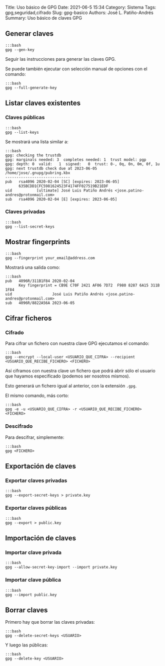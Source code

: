 Title: Uso básico de GPG
Date: 2021-06-5 15:34
Category: Sistema
Tags: gpg,seguridad,cifrado
Slug: gpg-basico
Authors: José L. Patiño-Andrés
Summary: Uso básico de claves GPG

## Generar claves

    :::bash
    gpg --gen-key

Seguir las instrucciones para generar las claves GPG.

Se puede también ejecutar con selección manual de opciones con el comando:

    :::bash
    gpg --full-generate-key

## Listar claves existentes

### Claves públicas

    :::bash
    gpg --list-keys

Se mostrará una lista similar a:

    :::bash
    gpg: checking the trustdb
    gpg: marginals needed: 3  completes needed: 1  trust model: pgp
    gpg: depth: 0  valid:   1  signed:   0  trust: 0-, 0q, 0n, 0m, 0f, 1u
    gpg: next trustdb check due at 2023-06-05
    /home/jose/.gnupg/pubring.kbx
    -----------------------------
    pub   rsa4096 2020-02-04 [SC] [expires: 2023-06-05]
          635BCDD1CFC5981624523F4174FF027519B21EDF
    uid           [ultimate] José Luis Patiño Andrés <jose.patino-andres@protonmail.com>
    sub   rsa4096 2020-02-04 [E] [expires: 2023-06-05]

### Claves privadas

    :::bash
    gpg --list-secret-keys

## Mostrar fingerprints

    :::bash
    gpg --fingerprint your_email@address.com

Mostrará una salida como:

    :::bash
    pub   4096R/311B1F84 2020-02-04
          Key fingerprint = CB9E C70F 2421 AF06 7D72  F980 8287 6A15 311B 1F84
    uid                  José Luis Patiño Andrés <jose.patino-andres@protonmail.com>
    sub   4096R/8822A56A 2023-06-05

## Cifrar ficheros

### Cifrado

Para cifrar un fichero con nuestra clave GPG ejecutamos el comando:

    :::bash
    gpg --encrypt --local-user <USUARIO_QUE_CIFRA> --recipient <USUARIO_QUE_RECIBE_FICHERO> <FICHERO>

Así ciframos con nuestra clave un fichero que podrá abrir sólo el usuario que
hayamos especificado (podemos ser nosotros mismos).

Esto generará un fichero igual al anterior, con la extensión `.gpg`.

El mismo comando, más corto:

    :::bash
    gpg -e -u <USUARIO_QUE_CIFRA> -r <USUARIO_QUE_RECIBE_FICHERO> <FICHERO>

### Descifrado

Para descifrar, simplemente:

    :::bash
    gpg <FICHERO>

## Exportación de claves

### Exportar claves privadas

    :::bash
    gpg --export-secret-keys > private.key

### Exportar claves públicas

    :::bash
    gpg --export > public.key

## Importación de claves

### Importar clave privada

    :::bash
    gpg --allow-secret-key-import --import private.key

### Importar clave pública

    :::bash
    gpg --import public.key

## Borrar claves

Primero hay que borrar las claves privadas:

    :::bash
    gpg --delete-secret-keys <USUARIO>

Y luego las públicas:

    :::bash
    gpg --delete-key <USUARIO>
